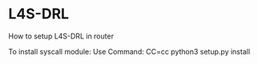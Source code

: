 # L4S-DRL
 How to setup L4S-DRL in router

To install syscall module:
 Use Command:
 CC=cc python3 setup.py install
